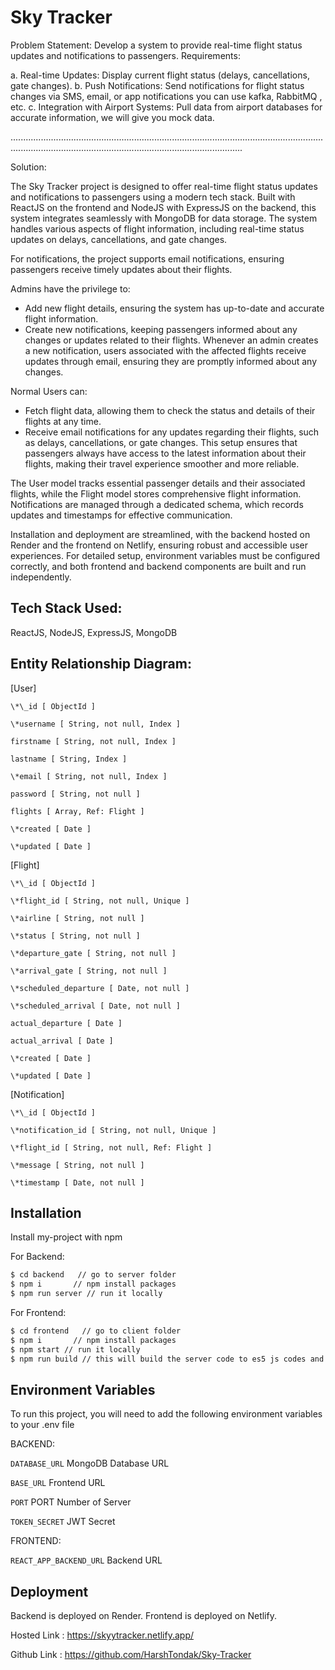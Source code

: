 # Sky Tracker

Problem Statement:
Develop a system to provide real-time flight status updates and notifications to
passengers.
Requirements:

a. Real-time Updates: Display current flight status (delays, cancellations, gate
changes).
b. Push Notifications: Send notifications for flight status changes via SMS, email, or
app notifications you can use kafka, RabbitMQ , etc.
c. Integration with Airport Systems: Pull data from airport databases for accurate
information, we will give you mock data.

........................................................................................................................................................................................................................

Solution:

The Sky Tracker project is designed to offer real-time flight status updates and notifications to passengers using a modern tech stack. Built with ReactJS on the frontend and NodeJS with ExpressJS on the backend, this system integrates seamlessly with MongoDB for data storage. The system handles various aspects of flight information, including real-time status updates on delays, cancellations, and gate changes.

For notifications, the project supports email notifications, ensuring passengers receive timely updates about their flights.

Admins have the privilege to:

- Add new flight details, ensuring the system has up-to-date and accurate flight information.
- Create new notifications, keeping passengers informed about any changes or updates related to their flights.
  Whenever an admin creates a new notification, users associated with the affected flights receive updates through email, ensuring they are promptly informed about any changes.

Normal Users can:

- Fetch flight data, allowing them to check the status and details of their flights at any time.
- Receive email notifications for any updates regarding their flights, such as delays, cancellations, or gate changes.
  This setup ensures that passengers always have access to the latest information about their flights, making their travel experience smoother and more reliable.

The User model tracks essential passenger details and their associated flights, while the Flight model stores comprehensive flight information. Notifications are managed through a dedicated schema, which records updates and timestamps for effective communication.

Installation and deployment are streamlined, with the backend hosted on Render and the frontend on Netlify, ensuring robust and accessible user experiences. For detailed setup, environment variables must be configured correctly, and both frontend and backend components are built and run independently.

## Tech Stack Used:

ReactJS, NodeJS, ExpressJS, MongoDB

## Entity Relationship Diagram:

[User]

```
\*\_id [ ObjectId ]

\*username [ String, not null, Index ]

firstname [ String, not null, Index ]

lastname [ String, Index ]

\*email [ String, not null, Index ]

password [ String, not null ]

flights [ Array, Ref: Flight ]

\*created [ Date ]

\*updated [ Date ]
```

[Flight]

```
\*\_id [ ObjectId ]

\*flight_id [ String, not null, Unique ]

\*airline [ String, not null ]

\*status [ String, not null ]

\*departure_gate [ String, not null ]

\*arrival_gate [ String, not null ]

\*scheduled_departure [ Date, not null ]

\*scheduled_arrival [ Date, not null ]

actual_departure [ Date ]

actual_arrival [ Date ]

\*created [ Date ]

\*updated [ Date ]
```

[Notification]

```
\*\_id [ ObjectId ]

\*notification_id [ String, not null, Unique ]

\*flight_id [ String, not null, Ref: Flight ]

\*message [ String, not null ]

\*timestamp [ Date, not null ]
```

## Installation

Install my-project with npm

For Backend:

```bash
$ cd backend   // go to server folder
$ npm i       // npm install packages
$ npm run server // run it locally
```

For Frontend:

```bash
$ cd frontend   // go to client folder
$ npm i       // npm install packages
$ npm start // run it locally
$ npm run build // this will build the server code to es5 js codes and generate a dist file
```

## Environment Variables

To run this project, you will need to add the following environment variables to your .env file

BACKEND:

`DATABASE_URL` MongoDB Database URL

`BASE_URL` Frontend URL

`PORT` PORT Number of Server

`TOKEN_SECRET` JWT Secret

FRONTEND:

`REACT_APP_BACKEND_URL` Backend URL

## Deployment

Backend is deployed on Render.
Frontend is deployed on Netlify.

Hosted Link :
https://skyytracker.netlify.app/

Github Link :
https://github.com/HarshTondak/Sky-Tracker
